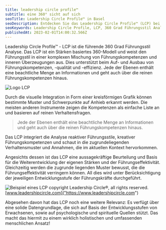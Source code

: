 ```yaml
---
title: leadership circle profile™
subtitle: eine 360° sicht auf sich
seoTitle: Leadership Circle Profile™ in Basel
seoDescription: Entdecken Sie das Leadership Circle Profile™ (LCP) bei ayni in Basel, die führende 360 Grad Führungsstil Analyse. Das LCP bietet eine umfassende Beurteilung Ihrer Führungskompetenzen und inneren Überzeugungen. Es integriert reaktive und kreative Führungsstile und bietet tiefe Einblicke in Ihre Verhaltensmuster. Ideal für die Weiterentwicklung Ihrer Führungseffektivität.
seoKeywords: Leadership Circle Profile, LCP, 360 Grad Führungsstil Analyse, Führungskompetenzen, Führungseffektivität
publishedAt: 2023-02-01T14:00:32.566Z
---
```

Leadership Circle Profile™ - LCP ist die führende 360 Grad Führungsstil Analyse. Das LCP ist ein Stärken basiertes 360-Modell und weist den Führungsstil in einer komplexen Mischung von Führungskompetenzen und inneren Überzeugungen aus. Dies unterstützt beim Auf- und Ausbau von Führungskompetenzen, -qualität und -effizienz. Jede der Ebenen enthält eine beachtliche Menge an Informationen und geht auch über die reinen Führungskompetenzen hinaus.

![Logo LCP](/images/logo-lcp.png "Logo von Leadership Circle Profile")

Durch die visuelle Integration in Form einer kreisförmigen Grafik können bestimmte Muster und Schwerpunkte auf Anhieb erkannt werden. Die meisten anderen Instrumente zeigen die Kompetenzen als einfache Liste an und basieren auf reinen Verhaltensfragen.

>Jede der Ebenen enthält eine beachtliche Menge an Informationen und geht auch über die reinen Führungskompetenzen hinaus.

Das LCP integriert die Analyse reaktiver Führungsstile, kreativer Führungskompetenzen und schaut in die zugrundeliegenden Verhaltensmuster und Annahmen, die im aktuellen Kontext hervorkommen.

Angesichts dessen ist das LCP eine aussagekräftige Beurteilung und Basis für die Weiterentwicklung der eigenen Stärken und der Führungseffektivität. Gleichzeitig werden die zugrunde liegenden Muster bewusst, die die Führungseffektivität verringern können. All dies wird unter Berücksichtigung der jeweiligen Entwicklungsstufe der Führungskräfte durchgeführt.

![Beispiel eines LCP](/images/lcp-example.png "Leadership Circle Profile Beispiel")
copyright Leadership Circle®, all rights reserved.
[www.leadershipcircle.com]("https://www.leadershipcircle.com")

Abgesehen davon hat das LCP noch eine weitere Relevanz: Es verfügt über eine solide Datengrundlage, die sich auf Basis der Entwicklungsstufen von Erwachsenen, sowie auf psychologische und spirituelle Quellen stützt. Das macht das hiermit zu einem wirklich holistischen und umfassenden menschlichen Ansatz!
